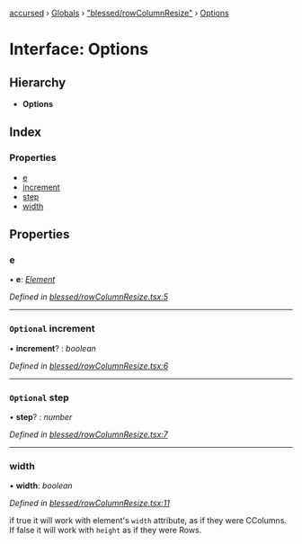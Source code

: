 [accursed](../README.md) › [Globals](../globals.md) › ["blessed/rowColumnResize"](../modules/_blessed_rowcolumnresize_.md) › [Options](_blessed_rowcolumnresize_.options.md)

# Interface: Options

## Hierarchy

* **Options**

## Index

### Properties

* [e](_blessed_rowcolumnresize_.options.md#e)
* [increment](_blessed_rowcolumnresize_.options.md#optional-increment)
* [step](_blessed_rowcolumnresize_.options.md#optional-step)
* [width](_blessed_rowcolumnresize_.options.md#width)

## Properties

###  e

• **e**: *[Element](_jsx_types_.__global.jsx.element.md)*

*Defined in [blessed/rowColumnResize.tsx:5](https://github.com/cancerberoSgx/accursed/blob/468bf3c/src/blessed/rowColumnResize.tsx#L5)*

___

### `Optional` increment

• **increment**? : *boolean*

*Defined in [blessed/rowColumnResize.tsx:6](https://github.com/cancerberoSgx/accursed/blob/468bf3c/src/blessed/rowColumnResize.tsx#L6)*

___

### `Optional` step

• **step**? : *number*

*Defined in [blessed/rowColumnResize.tsx:7](https://github.com/cancerberoSgx/accursed/blob/468bf3c/src/blessed/rowColumnResize.tsx#L7)*

___

###  width

• **width**: *boolean*

*Defined in [blessed/rowColumnResize.tsx:11](https://github.com/cancerberoSgx/accursed/blob/468bf3c/src/blessed/rowColumnResize.tsx#L11)*

if true it will work with element's `width` attribute, as if they were CColumns. If false it will work with `height` as if they were Rows.
